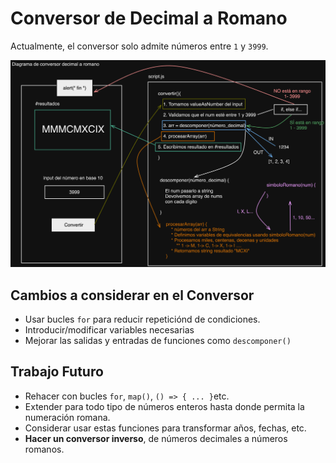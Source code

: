 # Conversor de Decimal a Romano

Actualmente, el conversor solo admite números entre `1` y `3999`.

![Diagrama](conversor-decimal-a-romano.png)

## Cambios a considerar en el Conversor

- Usar bucles `for` para reducir repeticiónd de condiciones.
- Introducir/modificar variables necesarias
- Mejorar las salidas y entradas de funciones como `descomponer()`

## Trabajo Futuro

- Rehacer con bucles `for`, `map()`, `() => { ... }`etc.
- Extender para todo tipo de números enteros hasta donde permita la numeración romana.
- Considerar usar estas funciones para transformar años, fechas, etc.
- **Hacer un conversor inverso**, de números decimales a números romanos.

